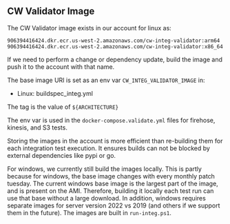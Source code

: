 ## CW Validator Image

The CW Validator image exists in our account for linux as:

```
906394416424.dkr.ecr.us-west-2.amazonaws.com/cw-integ-validator:arm64
906394416424.dkr.ecr.us-west-2.amazonaws.com/cw-integ-validator:x86_64
```

If we need to perform a change or dependency update, build the image and push it to the account with that name.

The base image URI is set as an env var `CW_INTEG_VALIDATOR_IMAGE` in:
- Linux: buildspec_integ.yml

The tag is the value of `${ARCHITECTURE}`

The env var is used in the `docker-compose.validate.yml` files for firehose, kinesis, and S3 tests.

Storing the images in the account is more efficient than re-building them for each integration test execution. It ensures builds can not be blocked by external dependencies like pypi or go. 

For windows, we currently still build the images locally. This is partly because for windows, the base image changes with every monthly patch tuesday. The current windows base image is the largest part of the image, and is present on the AMI. Therefore, building it locally each test run can use that base without a large download. In addition, windows requires separate images for server version 2022 vs 2019 (and others if we support them in the future). The images are built in `run-integ.ps1`.

